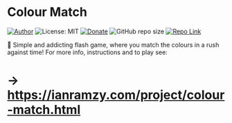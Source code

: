 # Colour Match
[![Author](https://img.shields.io/badge/Author-ianramzy-brightgreen.svg)](https://ianramzy.com)
![License: MIT](https://img.shields.io/badge/License-MIT-yellow.svg) 
[![Donate](https://img.shields.io/badge/Donate-PayPal-brightgreen.svg)](https://paypal.me/ianramzy)
![GitHub repo size](https://img.shields.io/github/repo-size/ianramzy/colour-match.svg)
[![Repo Link](https://img.shields.io/badge/Repo-Link-black.svg)](https://github.com/ianramzy/colour-match)


🌈 Simple and addicting flash game, where you match the colours in a rush against time!
For more info, instructions and to play see:
# → https://ianramzy.com/project/colour-match.html
